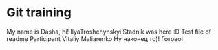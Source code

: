 # Git training
My name is Dasha, hi!
IlyaTroshchynskyi
Stadnik was here :D
Test file of readme
Participant Vitaliy Maliarenko
Ну наконец то)! Готово!

